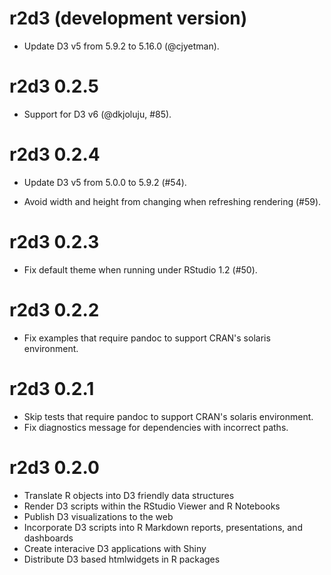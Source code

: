 # r2d3 (development version)

 - Update D3 v5 from 5.9.2 to 5.16.0 (@cjyetman).
 
# r2d3 0.2.5

- Support for D3 v6 (@dkjoluju, #85).

# r2d3 0.2.4

- Update D3 v5 from 5.0.0 to 5.9.2 (#54).

- Avoid width and height from changing when refreshing rendering (#59).

# r2d3 0.2.3

- Fix default theme when running under RStudio 1.2 (#50).

# r2d3 0.2.2

- Fix examples that require pandoc to support CRAN's solaris environment.

# r2d3 0.2.1

- Skip tests that require pandoc to support CRAN's solaris environment.
- Fix diagnostics message for dependencies with incorrect paths.

# r2d3 0.2.0

- Translate R objects into D3 friendly data structures
- Render D3 scripts within the RStudio Viewer and R Notebooks
- Publish D3 visualizations to the web
- Incorporate D3 scripts into R Markdown reports, presentations, and dashboards
- Create interacive D3 applications with Shiny
- Distribute D3 based htmlwidgets in R packages